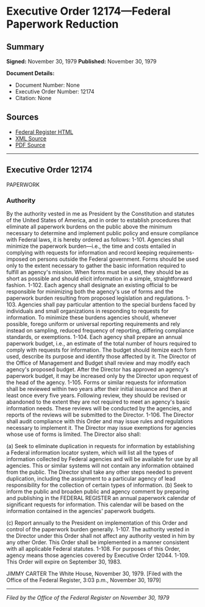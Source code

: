 # Executive Order 12174—Federal Paperwork Reduction

## Summary

**Signed:** November 30, 1979
**Published:** November 30, 1979

**Document Details:**
- Document Number: None
- Executive Order Number: 12174
- Citation: None

## Sources
- [Federal Register HTML](https://www.presidency.ucsb.edu/documents/executive-order-12174-federal-paperwork-reduction)
- [XML Source](None)
- [PDF Source](None)

---

## Executive Order 12174

PAPERWORK
### Authority

By the authority vested in me as President by the Constitution and statutes of the United States of America, and in order to establish procedures that eliminate all paperwork burdens on the public above the minimum necessary to determine and implement public policy and ensure compliance with Federal laws, it is hereby ordered as follows:
1-101. Agencies shall minimize the paperwork burden—i.e., the time and costs entailed in complying with requests for information and record keeping requirements-imposed on persons outside the Federal government. Forms should be used only to the extent necessary to gather the basic information required to fulfill an agency's mission. When forms must be used, they should be as short as possible and should elicit information in a simple, straightforward fashion.
1-102. Each agency shall designate an existing official to be responsible for minimizing both the agency's use of forms and the paperwork burden resulting from proposed legislation and regulations.
1-103. Agencies shall pay particular attention to the special burdens faced by individuals and small organizations in responding to requests for information. To minimize these burdens agencies should, whenever possible, forego uniform or universal reporting requirements and rely instead on sampling, reduced frequency of reporting, differing compliance standards, or exemptions.
1-104. Each agency shall prepare an annual paperwork budget, i.e., an estimate of the total number of hours required to comply with requests for information. The budget should itemize each form used, describe its purpose and identify those affected by it. The Director of the Office of Management and Budget shall review and may modify each agency's proposed budget. After the Director has approved an agency's paperwork budget, it may be increased only by the Director upon request of the head of the agency.
1-105. Forms or similar requests for information shall be reviewed within two years after their initial issuance and then at least once every five years. Following review, they should be revised or abandoned to the extent they are not required to meet an agency's basic information needs. These reviews will be conducted by the agencies, and reports of the reviews will be submitted to the Director.
1-106. The Director shall audit compliance with this Order and may issue rules and regulations necessary to implement it. The Director may issue exemptions for agencies whose use of forms is limited. The Director also shall:

(a) Seek to eliminate duplication in requests for information by establishing a Federal information locator system, which will list all the types of information collected by Federal agencies and will be available for use by all agencies. This or similar systems will not contain any information obtained from the public. The Director shall take any other steps needed to prevent duplication, including the assignment to a particular agency of lead responsibility for the collection of certain types of information.
(b) Seek to inform the public and broaden public and agency comment by preparing and publishing in the FEDERAL REGISTER an annual paperwork calendar of significant requests for information. This calendar will be based on the information contained in the agencies' paperwork budgets.

(c) Report annually to the President on implementation of this Order and control of the paperwork burden generally.
1-107. The authority vested in the Director under this Order shall not affect any authority vested in him by any other Order. This Order shall be implemented in a manner consistent with all applicable Federal statutes.
1-108. For purposes of this Order, agency means those agencies covered by Executive Order 12044.
1-109. This Order will expire on September 30, 1983.

JIMMY CARTER
The White House,
November 30, 1979.
[Filed with the Office of the Federal Register, 3:03 p.m., November 30, 1979]

---

*Filed by the Office of the Federal Register on November 30, 1979*
